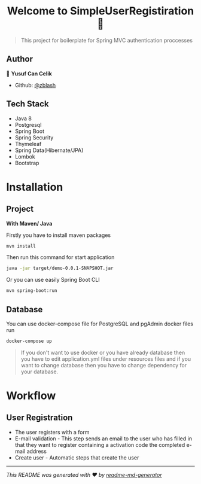 <h1 align="center">Welcome to SimpleUserRegistiration 👋</h1>
<p>
</p>

> This project for boilerplate for Spring MVC authentication proccesses

## Author

👤 **Yusuf Can Celik**

* Github: [@zblash](https://github.com/zblash)

## Tech Stack
* Java 8
* Postgresql
* Spring Boot
* Spring Security
* Thymeleaf
* Spring Data(Hibernate/JPA)
* Lombok
* Bootstrap

# Installation
## Project
 **With Maven/ Java**

 Firstly you have to install maven packages
```sh
mvn install
```
 Then run this command for start application
```sh
java -jar target/demo-0.0.1-SNAPSHOT.jar
```
 Or you can use easily Spring Boot CLI
```sh
mvn spring-boot:run
```
## Database
 You can use docker-compose file for PostgreSQL and pgAdmin docker files run
```sh
docker-compose up
```
> If you don't want to use docker or you have already database then you have to edit application.yml files under resources files and if you want to change database then you have to change dependency for your database.

# Workflow
## User Registration 
* The user registers with a form
* E-mail validation - This step sends an email to the user who has filled in that they want to register containing a activation code the completed e-mail address
* Create user - Automatic steps that create the user

***
_This README was generated with ❤️ by [readme-md-generator](https://github.com/kefranabg/readme-md-generator)_